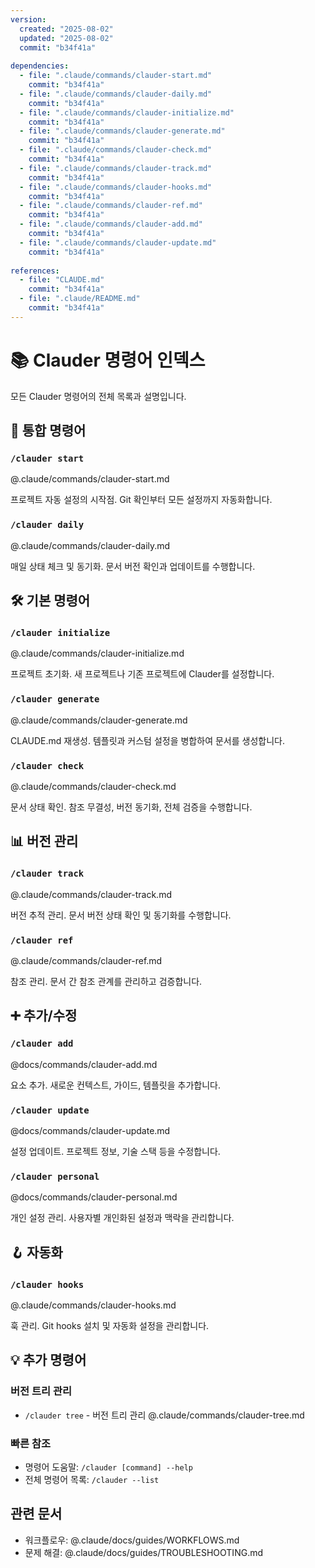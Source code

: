 ```yaml
---
version:
  created: "2025-08-02"
  updated: "2025-08-02"
  commit: "b34f41a"
  
dependencies:
  - file: ".claude/commands/clauder-start.md"
    commit: "b34f41a"
  - file: ".claude/commands/clauder-daily.md"
    commit: "b34f41a"
  - file: ".claude/commands/clauder-initialize.md"
    commit: "b34f41a"
  - file: ".claude/commands/clauder-generate.md"
    commit: "b34f41a"
  - file: ".claude/commands/clauder-check.md"
    commit: "b34f41a"
  - file: ".claude/commands/clauder-track.md"
    commit: "b34f41a"
  - file: ".claude/commands/clauder-hooks.md"
    commit: "b34f41a"
  - file: ".claude/commands/clauder-ref.md"
    commit: "b34f41a"
  - file: ".claude/commands/clauder-add.md"
    commit: "b34f41a"
  - file: ".claude/commands/clauder-update.md"
    commit: "b34f41a"
    
references:
  - file: "CLAUDE.md"
    commit: "b34f41a"
  - file: ".claude/README.md"
    commit: "b34f41a"
---
```


# 📚 Clauder 명령어 인덱스

모든 Clauder 명령어의 전체 목록과 설명입니다.

## 🚀 통합 명령어

### `/clauder start`
@.claude/commands/clauder-start.md

프로젝트 자동 설정의 시작점. Git 확인부터 모든 설정까지 자동화합니다.

### `/clauder daily`
@.claude/commands/clauder-daily.md

매일 상태 체크 및 동기화. 문서 버전 확인과 업데이트를 수행합니다.

## 🛠️ 기본 명령어

### `/clauder initialize`
@.claude/commands/clauder-initialize.md

프로젝트 초기화. 새 프로젝트나 기존 프로젝트에 Clauder를 설정합니다.

### `/clauder generate`
@.claude/commands/clauder-generate.md

CLAUDE.md 재생성. 템플릿과 커스텀 설정을 병합하여 문서를 생성합니다.

### `/clauder check`
@.claude/commands/clauder-check.md

문서 상태 확인. 참조 무결성, 버전 동기화, 전체 검증을 수행합니다.

## 📊 버전 관리

### `/clauder track`
@.claude/commands/clauder-track.md

버전 추적 관리. 문서 버전 상태 확인 및 동기화를 수행합니다.

### `/clauder ref`
@.claude/commands/clauder-ref.md

참조 관리. 문서 간 참조 관계를 관리하고 검증합니다.

## ➕ 추가/수정

### `/clauder add`
@docs/commands/clauder-add.md

요소 추가. 새로운 컨텍스트, 가이드, 템플릿을 추가합니다.

### `/clauder update`
@docs/commands/clauder-update.md

설정 업데이트. 프로젝트 정보, 기술 스택 등을 수정합니다.

### `/clauder personal`
@docs/commands/clauder-personal.md

개인 설정 관리. 사용자별 개인화된 설정과 맥락을 관리합니다.

## 🪝 자동화

### `/clauder hooks`
@.claude/commands/clauder-hooks.md

훅 관리. Git hooks 설치 및 자동화 설정을 관리합니다.

## 💡 추가 명령어

### 버전 트리 관리
- `/clauder tree` - 버전 트리 관리 @.claude/commands/clauder-tree.md

### 빠른 참조
- 명령어 도움말: `/clauder [command] --help`
- 전체 명령어 목록: `/clauder --list`

## 관련 문서
- 워크플로우: @.claude/docs/guides/WORKFLOWS.md
- 문제 해결: @.claude/docs/guides/TROUBLESHOOTING.md
